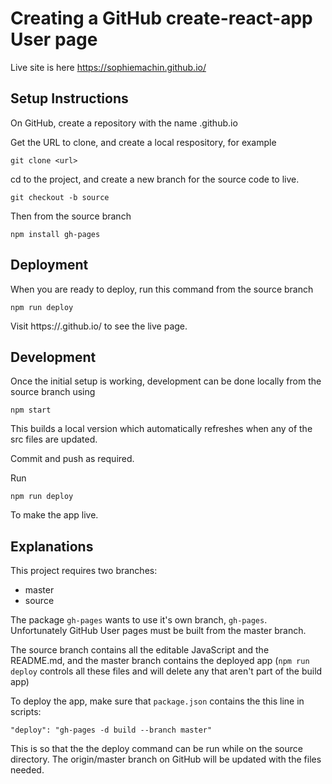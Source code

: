 
# Creating a GitHub create-react-app User page

Live site is here https://sophiemachin.github.io/

## Setup Instructions

On GitHub, create a repository with the name <username>.github.io

Get the URL to clone, and create a local respository, for example

    git clone <url>

cd to the project, and create a new branch for the source code to live. 

    git checkout -b source

Then from the source branch

 	npm install gh-pages

## Deployment

When you are ready to deploy, run this command from the source branch

 	npm run deploy

 Visit https://<username>.github.io/ to see the live page.


## Development

Once the initial setup is working, development can be done locally from the source branch using

    npm start

This builds a local version which automatically refreshes when any of the src 
files are updated. 

Commit and push as required.

Run 

    npm run deploy

To make the app live. 

## Explanations


This project requires two branches:

- master
- source

The package `gh-pages` wants to use it's own branch, `gh-pages`. Unfortunately 
GitHub User pages must be built from the master branch.

The source branch contains all the editable JavaScript and the README.md, and
 the master branch contains the deployed app (`npm run deploy` controls all these files and 
 will delete any that aren't part of the build app)

To deploy the app, make sure that `package.json` contains the this line in scripts:

    "deploy": "gh-pages -d build --branch master"

This is so that the the deploy command can be run while on the source directory. 
The origin/master branch on GitHub will be updated with the files needed. 


